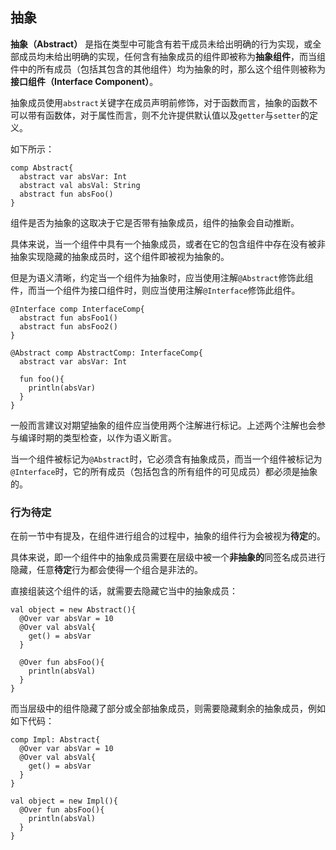 ## 抽象

**抽象（Abstract）** 是指在类型中可能含有若干成员未给出明确的行为实现，或全部成员均未给出明确的实现，任何含有抽象成员的组件即被称为**抽象组件**，而当组件中的所有成员（包括其包含的其他组件）均为抽象的时，那么这个组件则被称为**接口组件（Interface Component）**。

抽象成员使用`abstract`关键字在成员声明前修饰，对于函数而言，抽象的函数不可以带有函数体，对于属性而言，则不允许提供默认值以及`getter`与`setter`的定义。

如下所示：

```ecp
comp Abstract{
  abstract var absVar: Int
  abstract val absVal: String
  abstract fun absFoo()
}
```

组件是否为抽象的这取决于它是否带有抽象成员，组件的抽象会自动推断。

具体来说，当一个组件中具有一个抽象成员，或者在它的包含组件中存在没有被非抽象实现隐藏的抽象成员时，这个组件即被视为抽象的。

但是为语义清晰，约定当一个组件为抽象时，应当使用注解`@Abstract`修饰此组件，而当一个组件为接口组件时，则应当使用注解`@Interface`修饰此组件。

```ecp
@Interface comp InterfaceComp{
  abstract fun absFoo1()
  abstract fun absFoo2()
}

@Abstract comp AbstractComp: InterfaceComp{
  abstract var absVar: Int
  
  fun foo(){
    println(absVar)
  }
}
```

一般而言建议对期望抽象的组件应当使用两个注解进行标记。上述两个注解也会参与编译时期的类型检查，以作为语义断言。

当一个组件被标记为`@Abstract`时，它必须含有抽象成员，而当一个组件被标记为`@Interface`时，它的所有成员（包括包含的所有组件的可见成员）都必须是抽象的。

### 行为待定

在前一节中有提及，在组件进行组合的过程中，抽象的组件行为会被视为**待定**的。

具体来说，即一个组件中的抽象成员需要在层级中被一个**非抽象的**同签名成员进行隐藏，任意**待定**行为都会使得一个组合是非法的。

直接组装这个组件的话，就需要去隐藏它当中的抽象成员：

```ecs
val object = new Abstract(){
  @Over var absVar = 10
  @Over val absVal{
    get() = absVar
  }
  
  @Over fun absFoo(){
    println(absVal)
  }
}
```

而当层级中的组件隐藏了部分或全部抽象成员，则需要隐藏剩余的抽象成员，例如如下代码：

```ecs
comp Impl: Abstract{
  @Over var absVar = 10
  @Over val absVal{
    get() = absVar
  }
}

val object = new Impl(){
  @Over fun absFoo(){
    println(absVal)
  }
}
```
